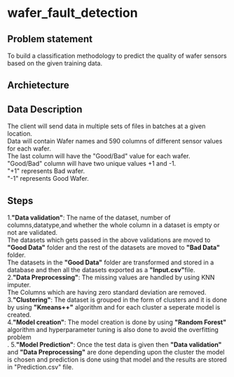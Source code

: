 # wafer_fault_detection
## Problem statement
To build a classification methodology to predict the quality of wafer sensors based on the given training data.<br>
## Archietecture
## Data Description
The client will send data in multiple sets of files in batches at a given location.<br>
Data will contain Wafer names and 590 columns of different sensor values for each wafer.<br>
The last column will have the "Good/Bad" value for each wafer.<br>
"Good/Bad" column will have two unique values +1 and -1. <br> 
"+1" represents Bad wafer.<br>
"-1" represents Good Wafer.<br>
## Steps
1.<b>"Data validation"</b>:
The name of the dataset, number of columns,datatype,and whether the whole column in a dataset is empty or not are validated.<br>
The datasets which gets passed in the above validations are moved to <b>"Good Data"</b> folder and the rest of the datasets are moved to <b>"Bad Data"</b> folder.<br>
The datasets in the <b>"Good Data"</b> folder are transformed and stored in a database and then all the datasets exported as a <b>"Input.csv"</b>file.<br>
2.<b>"Data Preprocessing"</b>:
The missing values are handled by using KNN imputer.<br>
The Columns which are having zero standard deviation are removed.<br>
3.<b>"Clustering"</b>:
The dataset is grouped in the form of clusters and it is done by using <b>"Kmeans++"</b> algorithm and for each cluster a seperate model is created.<br>
4.<b>"Model creation"</b>:
The model creation is done by using <b>"Random Forest"</b> algorithm and hyperparameter tuning is also done to avoid the overfitting problem<br>.
5.<b>"Model Prediction"</b>:
Once the test data is given then  <b>"Data validation"</b> and <b>"Data Preprocessing"</b> are done depending upon the cluster the model is chosen and prediction is done using that model and the results are stored in "Prediction.csv" file.








